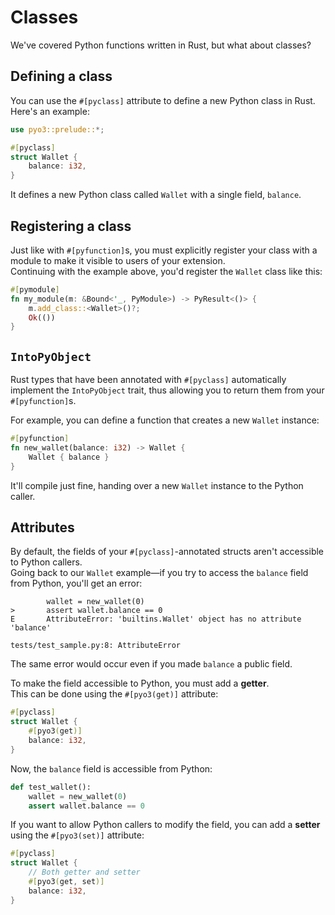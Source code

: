 # Classes

We've covered Python functions written in Rust, but what about classes?

## Defining a class

You can use the `#[pyclass]` attribute to define a new Python class in Rust. Here's an example:

```rust
use pyo3::prelude::*;

#[pyclass]
struct Wallet {
    balance: i32,
}
```

It defines a new Python class called `Wallet` with a single field, `balance`.

## Registering a class

Just like with `#[pyfunction]`s, you must explicitly register your class with a module to make it visible to
users of your extension.\
Continuing with the example above, you'd register the `Wallet` class like this:

```rust
#[pymodule]
fn my_module(m: &Bound<'_, PyModule>) -> PyResult<()> {
    m.add_class::<Wallet>()?;
    Ok(())
}
```

## `IntoPyObject`

Rust types that have been annotated with `#[pyclass]` automatically implement the `IntoPyObject` trait, thus
allowing you to return them from your `#[pyfunction]`s.

For example, you can define a function that creates a new `Wallet` instance:

```rust
#[pyfunction]
fn new_wallet(balance: i32) -> Wallet {
    Wallet { balance }
}
```

It'll compile just fine, handing over a new `Wallet` instance to the Python caller.

## Attributes

By default, the fields of your `#[pyclass]`-annotated structs aren't accessible to Python callers.\
Going back to our `Wallet` example—if you try to access the `balance` field from Python, you'll get an error:

```text
        wallet = new_wallet(0)
>       assert wallet.balance == 0
E       AttributeError: 'builtins.Wallet' object has no attribute 'balance'

tests/test_sample.py:8: AttributeError
```

The same error would occur even if you made `balance` a public field.

To make the field accessible to Python, you must add a **getter**.\
This can be done using the `#[pyo3(get)]` attribute:

```rust
#[pyclass]
struct Wallet {
    #[pyo3(get)]
    balance: i32,
}
```

Now, the `balance` field is accessible from Python:

```python
def test_wallet():
    wallet = new_wallet(0)
    assert wallet.balance == 0
```

If you want to allow Python callers to modify the field, you can add a **setter** using the `#[pyo3(set)]` attribute:

```rust
#[pyclass]
struct Wallet {
    // Both getter and setter
    #[pyo3(get, set)]
    balance: i32,
}
```
